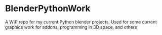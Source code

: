 # BlenderPythonWork
A WIP repo for my current Python blender projects. Used for some current graphics work for addons, programming in 3D space, and others
